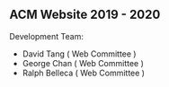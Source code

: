 ## ACM Website 2019 - 2020

Development Team:
- David Tang ( Web Committee )
- George Chan ( Web Committee )
- Ralph Belleca ( Web Committee )
